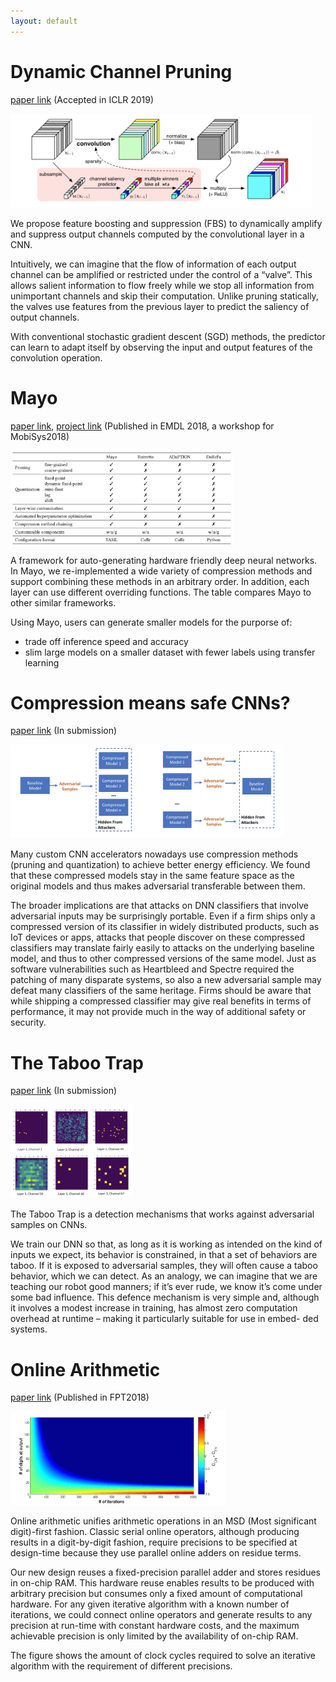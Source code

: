 ```yaml
---
layout: default
---
```


# Dynamic Channel Pruning

[paper link](https://arxiv.org/abs/1810.05331)
(Accepted in ICLR 2019)



<img src="fbs.png" alt="mayo" style="height:150px;">

We propose feature boosting and suppression (FBS) to dynamically amplify and suppress output channels computed by the convolutional layer in a CNN.

Intuitively, we can imagine that the flow of information of each output channel can be amplified or restricted under the control of a “valve”. This allows salient information to flow freely while we stop all information from unimportant channels and skip their computation. Unlike pruning statically, the valves use features from the previous layer to predict the saliency of output channels.

With conventional stochastic gradient descent (SGD) methods, the predictor can learn to adapt itself by observing the input and output features of the convolution operation.

# Mayo


[paper link](https://www.sigmobile.org/mobisys/2018/workshops/deepmobile18/papers/Mayo.pdf),
 [project link](https://github.com/deep-fry/mayo)
(Published in EMDL 2018, a workshop for MobiSys2018)

<img src="mayo.png" alt="mayo" style="height:150px;">

A framework for auto-generating hardware friendly deep neural networks.
In Mayo, we re-implemented a wide variety of compression methods and support combining these methods in an arbitrary order.
In addition, each layer can use different overriding functions.
The table compares Mayo to other similar frameworks.

Using Mayo, users can generate smaller models for the purporse of:

* trade off inference speed and accuracy
* slim large models on a smaller dataset with fewer labels
using transfer learning

# Compression means safe CNNs?

[paper link](https://arxiv.org/abs/1810.00208)
(In submission)

<img src="transferable.png" alt="online" style="width:;height:150px;">

Many custom CNN accelerators nowadays use compression methods (pruning and quantization) to achieve better energy efficiency. We found that these compressed models stay in the same feature space as the original models and thus makes adversarial transferable between them.

The broader implications are that attacks on DNN classifiers that involve adversarial inputs may be surprisingly portable. Even if a firm ships only a compressed version of its classifier in widely distributed products, such as IoT devices or apps, attacks that people discover on these compressed classifiers may translate fairly easily to attacks on the underlying baseline model, and thus to other compressed versions of the same model. Just as software vulnerabilities such as Heartbleed and Spectre required the patching of many disparate systems, so also a new adversarial sample may defeat many classifiers of the same heritage. Firms should be aware that while shipping a compressed classifier may give real benefits in terms of performance, it may not provide much in the way of additional safety or security.

# The Taboo Trap

[paper link](https://arxiv.org/abs/1811.07375)
(In submission)

<img src="taboo.png" alt="taboo" style="width:;height:150px;">


The Taboo Trap is a detection mechanisms that works against adversarial samples on CNNs.

We train our DNN so that, as long as it is working as intended on the kind of inputs we expect, its behavior is constrained, in that a set of behaviors are taboo. If it is exposed to adversarial samples, they will often cause a taboo behavior, which we can detect. As an analogy, we can imagine that we are teaching our robot good manners; if it’s ever rude, we know it’s come under some bad influence. This defence mechanism is very simple and, although it involves a modest increase in training, has almost zero computation overhead at runtime – making it particularly suitable for use in embed- ded systems.

# Online Arithmetic


[paper link](https://ieeexplore.ieee.org/document/7929191)
(Published in FPT2018)

<img src="online.png" alt="online" style="width:;height:150px;">

Online arithmetic unifies arithmetic operations in an MSD (Most significant digit)-first fashion.
Classic serial online operators, although producing results in a digit-by-digit fashion, require precisions to be specified at design-time because they use parallel online adders on residue terms.

Our new design reuses a fixed-precision parallel adder and stores residues in on-chip RAM. This hardware reuse enables results to be produced with arbitrary precision but consumes only a fixed amount of computational hardware. For any given iterative algorithm with a known number of iterations, we could connect online operators and generate results to any precision at run-time with constant hardware costs, and the maximum achievable precision is only limited by the availability of on-chip RAM.

The figure shows the amount of clock cycles required to solve an iterative algorithm with the requirement of different precisions.

